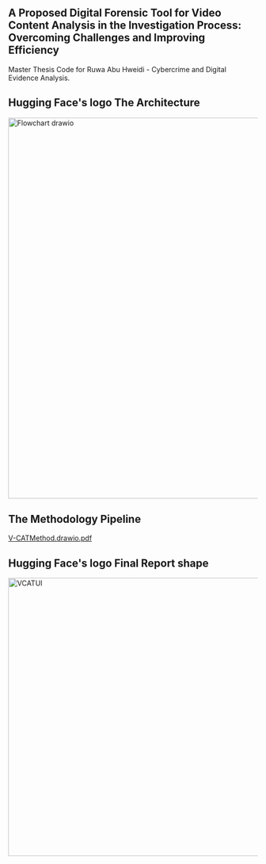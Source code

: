 ## A Proposed Digital Forensic Tool for Video Content Analysis in the Investigation Process: Overcoming Challenges and Improving Efficiency
Master Thesis Code for Ruwa Abu Hweidi - Cybercrime and Digital Evidence Analysis.


## Hugging Face's logo The Architecture
<img width="768" alt="Flowchart drawio" src="https://github.com/user-attachments/assets/94fa8ee8-d718-4bad-a406-3db8a35de34f" />

## The Methodology Pipeline
[V-CATMethod.drawio.pdf](https://github.com/user-attachments/files/21107721/V-CATMethod.drawio.pdf)

## Hugging Face's logo Final Report shape
<img width="561" alt="VCATUI" src="https://github.com/user-attachments/assets/5823d597-b298-4050-8e87-f58f6013fed2" />
